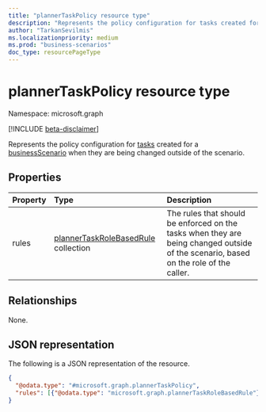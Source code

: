 ```yaml
---
title: "plannerTaskPolicy resource type"
description: "Represents the policy configuration for tasks created for a businessScenario when they are being changed outside of the scenario."
author: "TarkanSevilmis"
ms.localizationpriority: medium
ms.prod: "business-scenarios"
doc_type: resourcePageType
---
```


# plannerTaskPolicy resource type

Namespace: microsoft.graph

[!INCLUDE [beta-disclaimer](../../includes/beta-disclaimer.md)]

Represents the policy configuration for [tasks](../resources/businessscenariotask.md) created for a [businessScenario](../resources/businessscenario.md) when they are being changed outside of the scenario.

## Properties

|Property|Type|Description|
|:---|:---|:---|
|rules|[plannerTaskRoleBasedRule](../resources/plannertaskrolebasedrule.md) collection|The rules that should be enforced on the tasks when they are being changed outside of the scenario, based on the role of the caller.|

## Relationships

None.

## JSON representation

The following is a JSON representation of the resource.
<!-- {
  "blockType": "resource",
  "@odata.type": "microsoft.graph.plannerTaskPolicy"
}
-->
``` json
{
  "@odata.type": "#microsoft.graph.plannerTaskPolicy",
  "rules": [{"@odata.type": "microsoft.graph.plannerTaskRoleBasedRule"}]
}
```

